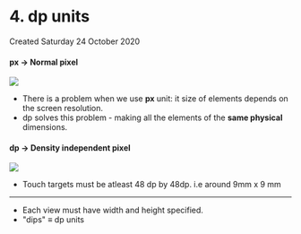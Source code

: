# 4. dp units
Created Saturday 24 October 2020

#### px → Normal pixel
![](./4._dp_units/pasted_image002.png)

* There is a problem when we use **px** unit: it size of elements depends on the screen resolution.
* dp solves this problem - making all the elements of the **same physical** dimensions.


#### dp → Density independent pixel
![](./4._dp_units/pasted_image001.png)

* Touch targets must be atleast 48 dp by 48dp. i.e around 9mm x 9 mm


*****


* Each view must have width and height specified.
* "dips" ≡ dp units


